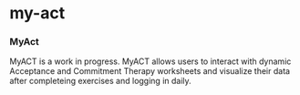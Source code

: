 # my-act
### MyAct
MyACT is a work in progress. MyACT allows users to interact with dynamic Acceptance and Commitment Therapy worksheets and visualize their data after completeing exercises and logging in daily.
